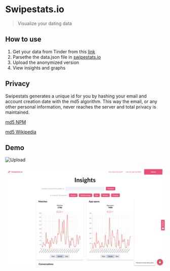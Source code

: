 # Swipestats.io

> Visualize your dating data

## How to use

1. Get your data from Tinder from this [link](https://account.gotinder.com/request-data)
2. Parsethe the data.json file in [swipestats.io](https://swipestats.io)
3. Upload the anonymized version
4. View insights and graphs

## Privacy

Swipestats generates a unique id for you by hashing your email and account creation date with the md5 algorithm. This way the email, or any other personal information, never reaches the server and total privacy is maintained.

[md5 NPM](https://www.npmjs.com/package/md5)

[md5 Wikipedia](https://en.wikipedia.org/wiki/MD5)

## Demo

![Upload](./readMeAssets/swipeStatsUpload.png)

![Insights](./readMeAssets/swipeStatsInsights.png)

